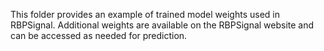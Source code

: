 This folder provides an example of trained model weights used in RBPSignal. Additional weights are available on the RBPSignal website and can be accessed as needed for prediction.
